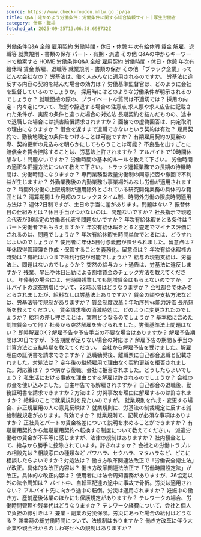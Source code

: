 ```yaml
---
source: https://www.check-roudou.mhlw.go.jp/qa
title: Q&A｜確かめよう労働条件：労働条件に関する総合情報サイト｜厚生労働省
category: 仕事・職場
fetched_at: 2025-09-25T13:06:38.698732Z
---
```

労働条件Q&A
全般
雇用契約
労働時間・休日・休憩
年次有給休暇
賃金
解雇、退職等
就業規則・書類の保存
パート・有期・派遣
その他
Q&Aの中からキーワードで検索する
HOME
労働条件Q&A
全般
雇用契約
労働時間・休日・休憩
年次有給休暇
賃金
解雇、退職等
就業規則・書類の保存
その他
「ブラック企業」ってどんな会社なの？
労基法は、働く人みんなに適用されるのですか。
労基法に違反する内容の契約を結んだ場合の効力は？
労働基準監督官は、どのように会社を監督しているのでしょうか。
採用時にはどのような労働条件が明示されるのでしょうか？
就職面接の際の、プライベートな質問は不適切では？
採用の内定・内々定について、取消や辞退する場合の注意点
求人票や求人広告に記載された条件が、実際の条件と違った場合の対処法
長期契約を結んだものの、途中で退職した場合には損害賠償請求されますか？
面接での虚偽回答は、内定取消の理由になりますか？
借金を返すまで退職できないという契約は有効？
雇用契約で、勤務地限定の条件をつけることは可能ですか？
有期雇用契約の更新の際、契約更新の見込みを明らかにしてもらうことは可能？
不良品を出すごとに賠償金を賃金控除することは、労基法上許されますか？
アルバイトで10時間休憩なし！問題ないですか？
労働時間の基本的ルールを教えて下さい。
労働時間の適正な把握方法について教えて下さい。
トラック運転業務での長期の待機時間は、労働時間になりますか？
専門業務型裁量労働制の同意拒否や撤回で不利益が生じますか？
外勤業務後の内勤業務も事業場外みなし労働が適用されますか？
時間外労働の上限規制が適用除外とされている研究開発業務の具体的な範囲とは？
清算期間１か月超のフレックスタイム制、時間外労働の限度時間適用方法は？
週休2日制ですが、土日の手当に差があります。問題はない？
振替休日の仕組みとは？休日手当がつかないのは、問題ないですか？
社長指示で親睦会代表が36協定の労働者代表で問題ないですか？
年次有給休暇をとる条件は？パート労働者でももらえますか？
年次有給休暇をとると査定でマイナス評価にされるのは、問題でしょうか？
年次有給休暇を時間単位でとるには、どうすればよいのでしょうか？
使用者に年休5日付与義務が課せられました。留意点は？
年休取得管理簿を作成・保管することを義務化。留意点は？
年次有給休暇権の時効は？有給はいつまで権利行使が可能でしょうか？
給与の現物支給は、労基法上、問題はないのでしょうか？
突然の給与カット通告は、労基法に違反しますか？
残業、早出や休日出勤による割増賃金のチェック方法を教えてください。
年俸制の場合には、何時間残業しても割増賃金はもらえないのですか。
アルバイトの深夜割増について、22時以降はどうなりますか？
会社都合で休みをとらされましたが、給料なしは労基法上ありですか？
賃金の額や支払方法などは、労基法等で規制がありますか？
賃金制度改革：年功序列vs能力評価 長所短所を教えてください。
賃金請求権の消滅時効は、どのように変更されたのでしょうか？
給料の差し押さえとは、実際どうなるのでしょうか？
基本給に含めた割増賃金って何？
社長から突然解雇を告げられました。労働基準法上問題はない？
即時解雇OK？解雇予告や予告手当の不要な場合はありますか？
解雇予告期間は30日ですが、予告期間が足りない場合の対応は？
解雇予告の期間＆手当の計算方法と支払時期を教えてください。
会社から解雇予告を受けました。解雇理由の証明書を請求できますか？
退職勧奨後、離職票に自己都合退職と記載されました。対処法は？
定年後の継続雇用で理由なく契約更新を拒否されました。対応策は？
うつ病から復職。会社に拒否されました。どうしたらよいでしょう？
私生活における事故を理由とする解雇は許されるのでしょうか？
会社のお金を使い込みました。自主申告でも解雇されますか？
自己都合の退職後、勤務証明書を請求できますか？方法は？
労災事故を理由に解雇するのは許されますか？
給料のことで就業規則を見たいのですが。
就業規則を作成・変更する場合、非正規雇用の人の意見反映は？
就業規則に、労基法の制裁規定に反する減給制裁規定があります。有効ですか？
就業規則で、記載が必須な事項はありますか？
正社員とパートの賃金格差について説明を求めることができますか？
有期雇用契約から無期雇用契約へ転換する制度について教えてください。
派遣労働者の賃金が不平等に感じますが、法律の規制はありますか？
社内預金として、給与から勝手に控除されています。許されますか？
会社との労働トラブルの相談先は？相談窓口の種類など
パワハラ、セクハラ、マタハラなど、どこに相談したらよいですか？対処法は？
働き方改革関連法改正で「労働安全衛生法」が改正。具体的な改正内容は？
働き方改革関連法改正で「労働時間設定法」が改正。具体的な改正内容は？
使用者には法令周知義務がありますが、36協定以外の法令周知は？
バイト中、自転車配達の途中に事故で骨折。労災は適用されない？
アルバイト先に向かう途中の転倒。労災は適用されますか？
妊娠中の働き方、産前産後休業のほかにも保護規定がありますか？
テレワークの場合、労働時間管理や残業代はどうなりますか？
テレワーク経費について、会社と個人で負担の線引きは？
兼業・副業の労災保険。労災にあった場合の給付はどうなる？
兼業時の総労働時間について、法規制はありますか？
働き方改革に伴う大企業や親会社からのしわ寄せへの規制はありますか？
